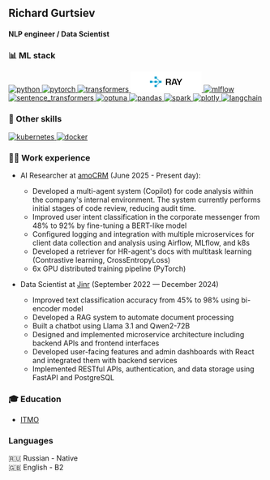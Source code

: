## Richard Gurtsiev
#### NLP engineer / Data Scientist

### 📊 ML stack
<p align="left"> 
  <a href="https://www.python.org" target="_blank"> 
    <img src="https://upload.wikimedia.org/wikipedia/commons/thumb/c/c3/Python-logo-notext.svg/1869px-Python-logo-notext.svg.png" alt="python" width="40" height="40"/>
  </a>
  
  <a href="https://pytorch.org" target="_blank"> 
    <img src="https://pytorch.org/assets/images/pytorch-logo.png" alt="pytorch" width="45" height="45"/>
  </a>
  
  <a href="https://huggingface.co/docs/transformers/index" target="_blank"> 
    <img src="https://huggingface.co/front/assets/huggingface_logo-noborder.svg" alt="transformers" width="40" height="40"/>
  </a>

  <a href="https://www.ray.io" target="_blank"> 
    <img src="https://github.com/ray-project/ray/raw/master/doc/source/images/ray_header_logo.png" alt="ray" width="140" height="40"/>
  </a>
  
  <a href="https://mlflow.org" target="_blank"> 
    <img src="https://raw.githubusercontent.com/mlflow/mlflow/refs/heads/master/assets/logo.svg" alt="mlflow" width="45" height="40"/>
  </a>

  <a href="https://www.sbert.net" target="_blank"> 
    <img src="	https://sbert.net/_static/logo.png" alt="sentence_transformers" width="65" height="40"/>
  </a>

  <a href="https://optuna.readthedocs.io/en/stable/#" target="_blank"> 
    <img src="https://avatars.githubusercontent.com/u/57251745?s=280&v=4" alt="optuna" width="40" height="40"/>
  </a>
  
  <a href="https://pandas.pydata.org" target="_blank"> 
    <img src="https://encrypted-tbn0.gstatic.com/images?q=tbn:ANd9GcT01Ctpf3nRjz7b9l-om2h2llNA0jL4d_MVtXXXHVF5mWIn5nyMXLgzYscFGZdbhf_LN8M&usqp=CAU" alt="pandas" width="40" height="40"/>
  </a>
  
  <a href="https://spark.apache.org" target="_blank"> 
    <img src="https://spark.apache.org/images/spark-logo-rev.svg" alt="spark" width="40" height="40"/>
  </a>
  
  <a href="https://plotly.com" target="_blank"> 
    <img src="https://cdn.icon-icons.com/icons2/2699/PNG/512/plot_ly_logo_icon_168902.png" alt="plotly" width="40" height="40"/>
  </a>
  
  <a href="https://www.langchain.com" target="_blank"> 
    <img src="https://avatars.githubusercontent.com/u/126733545?s=280&v=4" alt="langchain" width="40" height="40"/>
  </a>
</p>




### 🔧 Other skills
<p>
  <a href="https://kubernetes.io/docs/home/" target="_blank"> 
    <img src="https://upload.wikimedia.org/wikipedia/commons/3/39/Kubernetes_logo_without_workmark.svg" alt="kubernetes" width="40" height="40"/>
  </a>
  
  <a href="https://www.docker.com/" target="_blank"> 
    <img src="https://www.docker.com/wp-content/uploads/2022/03/Moby-logo.png" alt="docker" width="50" height="40"/>
  </a>
</p>

### 👨‍💻 Work experience
* AI Researcher at [amoCRM](https://www.amocrm.ru/) (June 2025 - Present day):
  - Developed a multi-agent system (Copilot) for code analysis within the company's internal environment. The system currently performs initial stages of code review, reducing audit time.
  - Improved user intent classification in the corporate messenger from 48% to 92% by fine-tuning a BERT-like model
  - Configured logging and integration with multiple microservices for client data collection and analysis using Airflow, MLflow, and k8s
  - Developed a retriever for HR-agent's docs with multitask learning (Contrastive learning, CrossEntropyLoss)
  - 6x GPU distributed training pipeline (PyTorch)

* Data Scientist at [Jinr](https://www.jinr.ru) (September 2022 — December 2024)
  - Improved text classification accuracy from 45% to 98% using bi-encoder model
  - Developed a RAG system to automate document processing
  - Built a chatbot using Llama 3.1 and Qwen2-72B
  - Designed and implemented microservice architecture including backend APIs and frontend interfaces
  - Developed user-facing features and admin dashboards with React and integrated them with backend services
  - Implemented RESTful APIs, authentication, and data storage using FastAPI and PostgreSQL


### 🎓 Education
* [ITMO](https://itmo.ru/)

### Languages
🇷🇺 Russian - Native <br>
🇬🇧 English - B2 <br>
